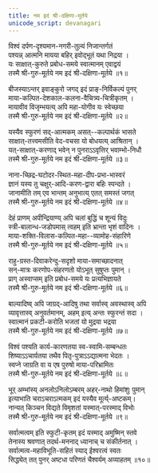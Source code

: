```yaml
---
title: नम इदं श्री-दक्षिणा-मूर्तये
unicode_script: devanagari
---
```


विश्वं दर्पण-दृश्यमान-नगरी-तुल्यं निजान्तर्गतं  
पश्यन्न् आत्मनि मायया बहिर् इवोद्भूतं यथा निद्रया ।  
यः साक्षात्-कुरुते प्रबोध-समये स्वात्मानम् एवाद्वयं  
तस्मै श्री-गुरु-मूर्तये नम इदं श्री-दक्षिणा-मूर्तये ॥१॥

बीजस्याऽन्तर् इवाङ्कुरो जगद् इदं प्राङ्-निर्विकल्पं पुनर्  
माया-कल्पित-देशकाल-कलना-वैचित्र्य-चित्रीकृतम् ।  
मायावीव विजृम्भयत्य् अपि महा-योगीव यः स्वेच्छया  
तस्मै श्री-गुरु-मूर्तये नम इदं श्री-दक्षिणा-मूर्तये ॥२॥

यस्यैव स्फुरणं सद्-आत्मकम् असत्--कल्पार्थकं भासते  
साक्षात्-तत्त्वमसीति वेद-वचसा यो बोधयत्य् आश्रितान् ।  
यत्-साक्षात्-करणाद् भवेन् न पुनराऽऽवृत्तिर् भवाम्भो-निधौ  
तस्मै श्री-गुरु-मूर्तये नम इदं श्री-दक्षिणा-मूर्तये ॥३॥

नाना-च्छिद्र-घटोदर-स्थित-महा-दीप-प्रभा-भास्वरं  
ज्ञानं यस्य तु चक्षुर्-आदि-करण-द्वारा बहिः स्पन्दते ।  
जानामीति तम् एव भान्तम् अनुभात्य् एतत् समस्तं जगत्  
तस्मै श्री-गुरु-मूर्तये नम इदं श्री-दक्षिणा-मूर्तये ॥४॥

देहं प्राणम् अपीन्द्रियाण्य् अपि चलां बुद्धिं च शून्यं विदुः  
स्त्री-बालान्ध-जडोपमास् त्वहम् इति भ्रान्ता भृशं वादिनः ।  
माया-शक्ति-विलास-कल्पित-महा--व्यामोह-संहारिणे  
तस्मै श्री-गुरु-मूर्तये नम इदं श्री-दक्षिणा-मूर्तये ॥५॥

राहु-ग्रस्त-दिवाकरेन्दु-सदृशो माया-समाच्छादनात्  
सन्-मात्रः करणोप-संहरणतो योऽभूत् सुषुप्तः पुमान् ।  
प्राग् अस्वाप्सम् इति प्रबोध-समये यः प्रत्यभिज्ञायते  
तस्मै श्री-गुरु-मूर्तये नम इदं श्री-दक्षिणा-मूर्तये ॥६॥

बाल्यादिष्व् अपि जाग्रद्-आदिषु तथा सर्वास्व् अवस्थास्व् अपि  
व्यावृत्तास्व् अनुवर्तमानम्, अहम् इत्य् अन्तः स्फुरन्तं सदा ।  
स्वात्मानं प्रकटी-करोति भजतां यो मुद्रया भद्रया  
तस्मै श्री-गुरु-मूर्तये नम इदं श्री-दक्षिणा-मूर्तये ॥७॥

विश्वं पश्यति कार्य-कारणतया स्व-स्वामि-सम्बन्धतः  
शिष्याऽऽचार्यतया तथैव पितृ-पुत्राऽऽद्यात्मना भेदतः ।  
स्वप्ने जाग्रति वा य एष पुरुषो माया-परिभ्रामितः  
तस्मै श्री-गुरु-मूर्तये नम इदं श्री-दक्षिणा-मूर्तये ॥८॥

भूर् अम्भांस्य् अनलोऽनिलोऽम्बरम् अहर्-नाथो हिमांशुः पुमान्  
इत्याभाति चराऽचराऽत्मकम् इदं यस्यैव मूर्त्य्-अष्टकम्।  
नान्यत् किञ्चन विद्यते विमृशतां यस्मात्-परस्माद् विभोः  
तस्मै श्री-गुरु-मूर्तये नम इदं श्री-दक्षिणा-मूर्तये ॥९॥

सर्वात्मत्वम् इति स्फुटी-कृतम् इदं यस्माद् अमुष्मिन् स्तवे  
तेनास्य श्रवणात् तदर्थ-मननाद् ध्यानाच् च संकीर्तनात् ।  
सर्वात्मत्व-महाविभूति-सहितं स्याद् ईश्वरत्वं स्वतः  
सिद्ध्येत् तत् पुनर् अष्टधा परिणतं चैश्वर्यम् अव्याहतम् ॥१०॥